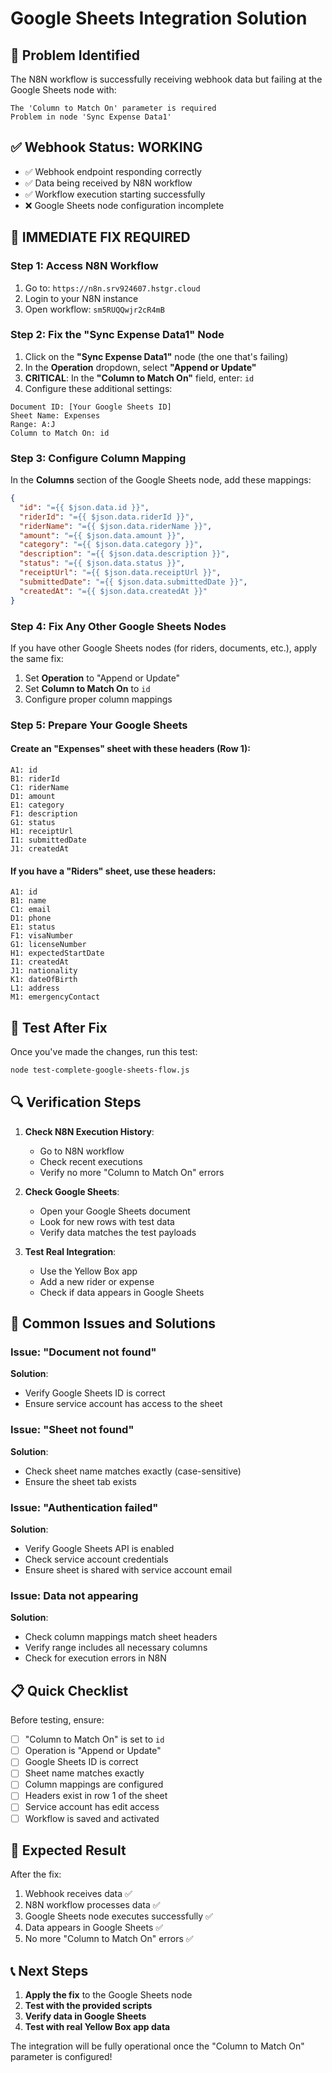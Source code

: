 # Google Sheets Integration Solution

## 🚨 Problem Identified
The N8N workflow is successfully receiving webhook data but failing at the Google Sheets node with:
```
The 'Column to Match On' parameter is required
Problem in node 'Sync Expense Data1'
```

## ✅ Webhook Status: WORKING
- ✅ Webhook endpoint responding correctly
- ✅ Data being received by N8N workflow
- ✅ Workflow execution starting successfully
- ❌ Google Sheets node configuration incomplete

## 🔧 IMMEDIATE FIX REQUIRED

### Step 1: Access N8N Workflow
1. Go to: `https://n8n.srv924607.hstgr.cloud`
2. Login to your N8N instance
3. Open workflow: `sm5RUQQwjr2cR4mB`

### Step 2: Fix the "Sync Expense Data1" Node
1. Click on the **"Sync Expense Data1"** node (the one that's failing)
2. In the **Operation** dropdown, select **"Append or Update"**
3. **CRITICAL**: In the **"Column to Match On"** field, enter: `id`
4. Configure these additional settings:

```
Document ID: [Your Google Sheets ID]
Sheet Name: Expenses
Range: A:J
Column to Match On: id
```

### Step 3: Configure Column Mapping
In the **Columns** section of the Google Sheets node, add these mappings:

```json
{
  "id": "={{ $json.data.id }}",
  "riderId": "={{ $json.data.riderId }}",
  "riderName": "={{ $json.data.riderName }}",
  "amount": "={{ $json.data.amount }}",
  "category": "={{ $json.data.category }}",
  "description": "={{ $json.data.description }}",
  "status": "={{ $json.data.status }}",
  "receiptUrl": "={{ $json.data.receiptUrl }}",
  "submittedDate": "={{ $json.data.submittedDate }}",
  "createdAt": "={{ $json.data.createdAt }}"
}
```

### Step 4: Fix Any Other Google Sheets Nodes
If you have other Google Sheets nodes (for riders, documents, etc.), apply the same fix:
1. Set **Operation** to "Append or Update"
2. Set **Column to Match On** to `id`
3. Configure proper column mappings

### Step 5: Prepare Your Google Sheets

#### Create an "Expenses" sheet with these headers (Row 1):
```
A1: id
B1: riderId  
C1: riderName
D1: amount
E1: category
F1: description
G1: status
H1: receiptUrl
I1: submittedDate
J1: createdAt
```

#### If you have a "Riders" sheet, use these headers:
```
A1: id
B1: name
C1: email
D1: phone
E1: status
F1: visaNumber
G1: licenseNumber
H1: expectedStartDate
I1: createdAt
J1: nationality
K1: dateOfBirth
L1: address
M1: emergencyContact
```

## 🧪 Test After Fix

Once you've made the changes, run this test:

```bash
node test-complete-google-sheets-flow.js
```

## 🔍 Verification Steps

1. **Check N8N Execution History**:
   - Go to N8N workflow
   - Check recent executions
   - Verify no more "Column to Match On" errors

2. **Check Google Sheets**:
   - Open your Google Sheets document
   - Look for new rows with test data
   - Verify data matches the test payloads

3. **Test Real Integration**:
   - Use the Yellow Box app
   - Add a new rider or expense
   - Check if data appears in Google Sheets

## 🚨 Common Issues and Solutions

### Issue: "Document not found"
**Solution**: 
- Verify Google Sheets ID is correct
- Ensure service account has access to the sheet

### Issue: "Sheet not found"
**Solution**:
- Check sheet name matches exactly (case-sensitive)
- Ensure the sheet tab exists

### Issue: "Authentication failed"
**Solution**:
- Verify Google Sheets API is enabled
- Check service account credentials
- Ensure sheet is shared with service account email

### Issue: Data not appearing
**Solution**:
- Check column mappings match sheet headers
- Verify range includes all necessary columns
- Check for execution errors in N8N

## 📋 Quick Checklist

Before testing, ensure:
- [ ] "Column to Match On" is set to `id`
- [ ] Operation is "Append or Update"
- [ ] Google Sheets ID is correct
- [ ] Sheet name matches exactly
- [ ] Column mappings are configured
- [ ] Headers exist in row 1 of the sheet
- [ ] Service account has edit access
- [ ] Workflow is saved and activated

## 🎯 Expected Result

After the fix:
1. Webhook receives data ✅
2. N8N workflow processes data ✅
3. Google Sheets node executes successfully ✅
4. Data appears in Google Sheets ✅
5. No more "Column to Match On" errors ✅

## 📞 Next Steps

1. **Apply the fix** to the Google Sheets node
2. **Test with the provided scripts**
3. **Verify data in Google Sheets**
4. **Test with real Yellow Box app data**

The integration will be fully operational once the "Column to Match On" parameter is configured!